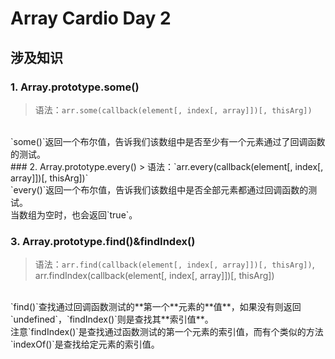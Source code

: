 # Array Cardio Day 2
## 涉及知识
### 1. Array.prototype.some()
> 语法：`arr.some(callback(element[, index[, array]])[, thisArg])`
<br/>
`some()`返回一个布尔值，告诉我们该数组中是否至少有一个元素通过了回调函数的测试。

<br/>
### 2. Array.prototype.every()
> 语法：`arr.every(callback(element[, index[, array]])[, thisArg])`
<br/>
`every()`返回一个布尔值，告诉我们该数组中是否全部元素都通过回调函数的测试。<br/>
当数组为空时，也会返回`true`。
<br/>

### 3. Array.prototype.find()&findIndex()
> 语法：`arr.find(callback(element[, index[, array]])[, thisArg])`, arr.findIndex(callback(element[, index[, array]])[, thisArg])
<br/>
`find()`查找通过回调函数测试的**第一个**元素的**值**，如果没有则返回`undefined`，`findIndex()`则是查找其**索引值**。
<br/>
注意`findIndex()`是查找通过函数测试的第一个元素的索引值，而有个类似的方法`indexOf()`是查找给定元素的索引值。
